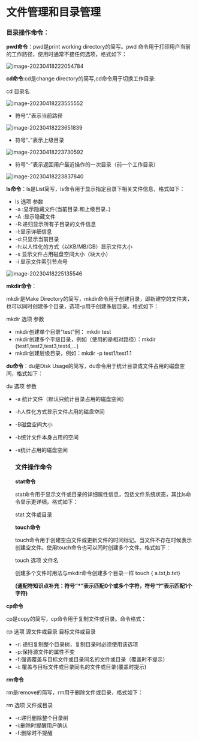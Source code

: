 # 文件管理和目录管理

### 目录操作命令：

**pwd命令**：pwd是print working directory的简写。pwd 命令用于打印用户当前的工作路径，使用时通常不接任何选项，格式如下：

![image-20230418222054784](D:\Git\git-space\linux学习\imgs\image-20230418222054784.png)

**cd命令**:cd是change directory的简写,cd命令用于切换工作目录:

cd 目录名

![image-20230418223555552](D:\Git\git-space\linux学习\imgs\image-20230418223555552.png)

- 符号“.”表示当前路径

![image-20230418223651839](D:\Git\git-space\linux学习\imgs\image-20230418223651839.png)

- 符号“..”表示上级目录

![image-20230418223730592](D:\Git\git-space\linux学习\imgs\image-20230418223730592.png)

- 符号“-”表示返回用户最近操作的一次目录（前一个工作目录）

![image-20230418223837840](D:\Git\git-space\linux学习\imgs\image-20230418223837840.png)

**ls命令**：ls是List简写，ls命令用于显示指定目录下相关文件信息，格式如下：

- ls 选项 参数
- -a :显示隐藏文件(当前目录.和上级目录..)
- -A :显示隐藏文件
- -R:递归显示所有子目录的文件信息
- -l:显示详细信息
- -d:只显示当前目录
- -h:以人性化的方式（以KB/MB/GB）显示文件大小
- -s 显示文件占用磁盘空间大小（块大小）
- -i 显示文件索引节点号

![image-20230418225135546](D:\Git\git-space\linux学习\imgs\image-20230418225135546.png)

**mkdir命令**：

mkdir是Make Directory的简写，mkdir命令用于创建目录，即新建空的文件夹，也可以同时创建多个目录，选项-p用于创建多层目录。格式如下：

mkdir 选项 参数

- mkdir创建单个目录"test"例： mkdir test
- mkdir创建多个平级目录，例如（使用的是相对路径）：mkdir {test1,test2,test3,test4,...}
- mkdir创建层级目录，例如：mkdir -p test1/test1.1

**du命令**：du是Disk Usage的简写，du命令用于统计目录或文件占用的磁盘空间，格式如下：

du 选项 参数

- -a 统计文件（默认只统计目录占用的磁盘空间）

- -h人性化方式显示文件占用的磁盘空间

- -B磁盘空间大小

- -b统计文件本身占用的空间

- -s统计占用的磁盘空间

  

  ### **文件操作命令**

  **stat命令**

  stat命令用于显示文件或目录的详细属性信息，包括文件系统状态，其比ls命令显示更详细，格式如下：

  stat       文件或目录

  **touch命令**

  touch命令用于创建空白文件或更新文件的时间标记。当文件不存在时候表示创建空文件。使用touch命令也可以同时创建多个文件。格式如下：

  touch     选项    文件名

  创建多个文件时用法与mkdir命令创建多个目录一样 touch { a.txt,b.txt}

  **(通配符知识点补充：符号“*”表示匹配0个或多个字符，符号“?”表示匹配1个字符)**

**cp命令**

cp是copy的简写，cp命令用于复制文件或目录。命令格式：

cp    选项       源文件或目录       目标文件或目录

- -r: 递归复制整个目录树，复制目录时必须使用该选项
- -p:保持源文件的属性不变
- -f:强调覆盖与目标文件或目录同名的文件或目录（覆盖时不提示）
- -i: 覆盖与目标文件或目录同名的文件或目录(覆盖时提示)

**rm命令**

rm是remove的简写，rm用于删除文件或目录，格式如下：

rm 选项 文件或目录

- -r:递归删除整个目录树
- -i:删除时提醒用户确认
- -f:删除时不提醒